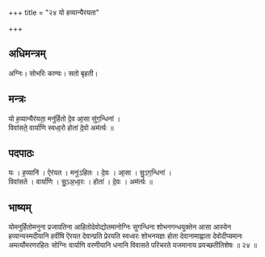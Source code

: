 +++
title = "२४ यो हव्यान्यैरयता"

+++
## अधिमन्त्रम्
अग्निः। सोभरिः काण्वः। सतो बृहती।

## मन्त्रः
यो ह॒व्यान्यैर॑यता॒ मनु॑र्हितो दे॒व आ॒सा सु॑ग॒न्धिना॑ ।  
विवा॑सते॒ वार्या॑णि स्वध्व॒रो होता॑ दे॒वो अम॑र्त्यः ॥

## पदपाठः
यः । ह॒व्यानि॑ । ऐर॑यत । मनुः॑ऽहितः । दे॒वः । आ॒सा । सु॒ऽग॒न्धिना॑ ।  
विवा॑सते । वार्या॑णि । सु॒ऽअ॒ध्व॒रः । होता॑ । दे॒वः । अम॑र्त्यः ॥

## भाष्यम्
योमनुर्हितोमनुना प्रजापतिना आहितोदेवोद्योतमानोग्निः सुगन्धिना शोभनगन्धयुक्तेन आसा आस्येन हव्यान्यस्मदीयानि हवींषि ऎरयत देवान्प्रति प्रेरयति स्वध्वरः शोभनयज्ञः होता देवानामाह्वाता देवोदीप्यमानः अमर्त्योमरणरहितः सोग्निः वार्याणि वरणीयानि धनानि विवासते परिचरते यजमानाय प्रयच्छतीतिशेषः ॥ २४ ॥
